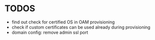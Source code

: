 # TODOS

- find out check for certified OS in OAM provisioning
- check if custom certificates can be used already during provisioning
- domain config: remove admin ssl port



